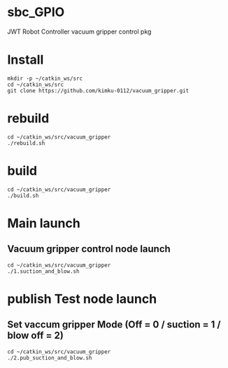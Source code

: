 # sbc_GPIO
JWT Robot Controller vacuum gripper control pkg

# Install
```
mkdir -p ~/catkin_ws/src
cd ~/catkin_ws/src
git clone https://github.com/kimku-0112/vacuum_gripper.git
```
# rebuild
```
cd ~/catkin_ws/src/vacuum_gripper
./rebuild.sh
```

# build
```
cd ~/catkin_ws/src/vacuum_gripper
./build.sh
```

# Main launch

## Vacuum gripper control node launch
```
cd ~/catkin_ws/src/vacuum_gripper
./1.suction_and_blow.sh
```


# publish Test node launch
## Set vaccum gripper Mode (Off = 0 / suction = 1 / blow off = 2)
```
cd ~/catkin_ws/src/vacuum_gripper
./2.pub_suction_and_blow.sh
```

